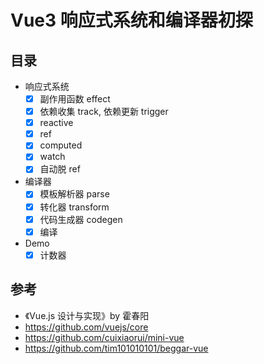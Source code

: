 # Vue3 响应式系统和编译器初探

## 目录

- 响应式系统
    - [x] 副作用函数 effect
    - [x] 依赖收集 track, 依赖更新 trigger
    - [x] reactive
    - [x] ref
    - [x] computed
    - [x] watch
    - [x] 自动脱 ref
- 编译器
    - [x] 模板解析器 parse
    - [x] 转化器 transform
    - [x] 代码生成器 codegen
    - [x] 编译
- Demo
    - [x] 计数器
    
## 参考

- 《Vue.js 设计与实现》by 霍春阳
- https://github.com/vuejs/core
- https://github.com/cuixiaorui/mini-vue
- https://github.com/tim101010101/beggar-vue
